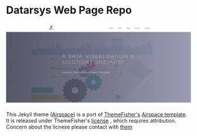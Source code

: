 # Datarsys Web Page Repo
![screenshot](screenshots/home.png "Screenshot of the home page: logo, menu options, title with various faded analytic pieces as the background")

This Jekyll theme ([Airspace](https://github.com/ndrewtl/airspace-jekyll/)) is a port of [ThemeFisher's](https://themefisher.com) [Airspace template](https://themefisher.com/products/airspace-free-bootstrap-website-template/). It is released under ThemeFisher's [license](https://themefisher.com/license) , which requires attribution. Concern about the licnese please contact with [them](mailto:themefisher@gmail.com)